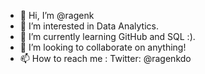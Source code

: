 - 👋 Hi, I’m @ragenk
- 👀 I’m interested in Data Analytics.
- 🌱 I’m currently learning GitHub and SQL :).
- 💞️ I’m looking to collaborate on anything!
- 📫 How to reach me : Twitter: @ragenkdo

<!---
ragenk/ragenk is a ✨ special ✨ repository because its `README.md` (this file) appears on your GitHub profile.
You can click the Preview link to take a look at your changes.
--->
